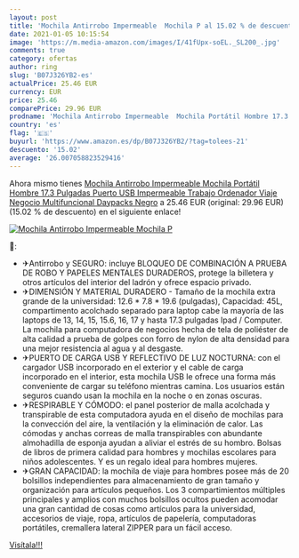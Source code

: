 ```yaml
---
layout: post
title: 'Mochila Antirrobo Impermeable  Mochila P al 15.02 % de descuento'
date: 2021-01-05 10:15:54
image: 'https://m.media-amazon.com/images/I/41fUpx-soEL._SL200_.jpg'
comments: true
category: ofertas
author: ring
slug: 'B07J326YB2-es'
actualPrice: 25.46 EUR
currency: EUR
price: 25.46
comparePrice: 29.96 EUR
prodname: 'Mochila Antirrobo Impermeable  Mochila Portátil Hombre 17.3 Pulgadas Puerto USB Impermeable Trabajo Ordenador Viaje Negocio Multifuncional Daypacks Negro'
country: 'es'
flag: '🇪🇸'
buyurl: 'https://www.amazon.es/dp/B07J326YB2/?tag=tolees-21'
descuento: '15.02'
average: '26.007058823529416'
---
```


Ahora mismo tienes [Mochila Antirrobo Impermeable  Mochila Portátil Hombre 17.3 Pulgadas Puerto USB Impermeable Trabajo Ordenador Viaje Negocio Multifuncional Daypacks Negro](https://www.amazon.es/dp/B07J326YB2/?tag=tolees-21) a 25.46 EUR (original: 29.96 EUR) (15.02 %  de descuento) en el siguiente enlace!

[![Mochila Antirrobo Impermeable  Mochila P](https://m.media-amazon.com/images/I/41fUpx-soEL._SL200_.jpg)](https://www.amazon.es/dp/B07J326YB2/?tag=tolees-21)

🔎:

- ✈Antirrobo y SEGURO: incluye BLOQUEO DE COMBINACIÓN A PRUEBA DE ROBO Y PAPELES MENTALES DURADEROS, protege la billetera y otros artículos del interior del ladrón y ofrece espacio privado.
- ✈DIMENSIÓN Y MATERIAL DURADERO - Tamaño de la mochila extra grande de la universidad: 12.6 * 7.8 * 19.6 (pulgadas), Capacidad: 45L, compartimento acolchado separado para laptop cabe la mayoría de las laptops de 13, 14, 15, 15.6, 16, 17 y hasta 17.3 pulgadas Ipad / Computer. La mochila para computadora de negocios hecha de tela de poliéster de alta calidad a prueba de golpes con forro de nylon de alta densidad para una mejor resistencia al agua y al desgaste.
- ✈PUERTO DE CARGA USB Y REFLECTIVO DE LUZ NOCTURNA: con el cargador USB incorporado en el exterior y el cable de carga incorporado en el interior, esta mochila USB le ofrece una forma más conveniente de cargar su teléfono mientras camina. Los usuarios están seguros cuando usan la mochila en la noche o en zonas oscuras.
- ✈RESPIRABLE Y CÓMODO: el panel posterior de malla acolchada y transpirable de esta computadora ayuda en el diseño de mochilas para la convección del aire, la ventilación y la eliminación de calor. Las cómodas y anchas correas de malla transpirables con abundante almohadilla de esponja ayudan a aliviar el estrés de su hombro. Bolsas de libros de primera calidad para hombres y mochilas escolares para niños adolescentes. Y es un regalo ideal para hombres mujeres.
- ✈GRAN CAPACIDAD: la mochila de viaje para hombres posee más de 20 bolsillos independientes para almacenamiento de gran tamaño y organización para artículos pequeños. Los 3 compartimientos múltiples principales y amplios con muchos bolsillos ocultos pueden acomodar una gran cantidad de cosas como artículos para la universidad, accesorios de viaje, ropa, artículos de papelería, computadoras portátiles, cremallera lateral ZIPPER para un fácil acceso.

[Visítala!!!](https://www.amazon.es/dp/B07J326YB2/?tag=tolees-21)
